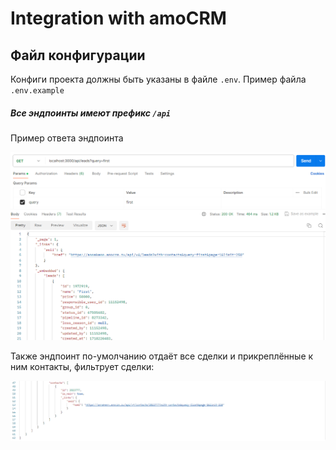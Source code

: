 # Integration with amoCRM 

## Файл конфигурации
Конфиги проекта должны быть указаны в файле `.env`. Пример файла `.env.example`

##### Все эндпоинты имеют префикс `/api`
Пример ответа эндпоинта 

![img.png](img.png)

Также эндпоинт по-умолчанию отдаёт все сделки и прикреплённые к ним контакты, фильтрует сделки:

![img_1.png](img_1.png)

